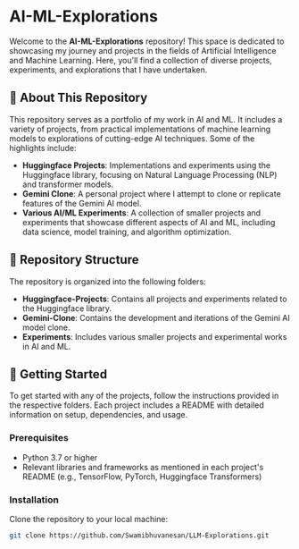 # AI-ML-Explorations

Welcome to the **AI-ML-Explorations** repository! This space is dedicated to showcasing my journey and projects in the fields of Artificial Intelligence and Machine Learning. Here, you'll find a collection of diverse projects, experiments, and explorations that I have undertaken.

## 🧠 About This Repository

This repository serves as a portfolio of my work in AI and ML. It includes a variety of projects, from practical implementations of machine learning models to explorations of cutting-edge AI techniques. Some of the highlights include:

- **Huggingface Projects**: Implementations and experiments using the Huggingface library, focusing on Natural Language Processing (NLP) and transformer models.
- **Gemini Clone**: A personal project where I attempt to clone or replicate features of the Gemini AI model.
- **Various AI/ML Experiments**: A collection of smaller projects and experiments that showcase different aspects of AI and ML, including data science, model training, and algorithm optimization.

## 📁 Repository Structure

The repository is organized into the following folders:

- **Huggingface-Projects**: Contains all projects and experiments related to the Huggingface library.
- **Gemini-Clone**: Contains the development and iterations of the Gemini AI model clone.
- **Experiments**: Includes various smaller projects and experimental works in AI and ML.

## 🚀 Getting Started

To get started with any of the projects, follow the instructions provided in the respective folders. Each project includes a README with detailed information on setup, dependencies, and usage.

### Prerequisites

- Python 3.7 or higher
- Relevant libraries and frameworks as mentioned in each project's README (e.g., TensorFlow, PyTorch, Huggingface Transformers)

### Installation

Clone the repository to your local machine:

```sh
git clone https://github.com/Swamibhuvanesan/LLM-Explorations.git
